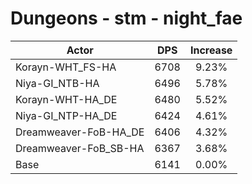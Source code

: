 # Dungeons - stm - night_fae
| Actor | DPS | Increase |
|---|:---:|:---:|
|Korayn-WHT_FS-HA|6708|9.23%|
|Niya-GI_NTB-HA|6496|5.78%|
|Korayn-WHT-HA_DE|6480|5.52%|
|Niya-GI_NTP-HA_DE|6424|4.61%|
|Dreamweaver-FoB-HA_DE|6406|4.32%|
|Dreamweaver-FoB_SB-HA|6367|3.68%|
|Base|6141|0.00%|
